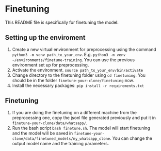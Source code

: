 # Finetuning

This README file is specifically for finetuning the model.

## Setting up the enviroment

1. Create a new virtual environment for preprocessing using the command `python3 -m venv path_to_your_env`. E.g. `python3 -m venv ~/environments/finetune-training`. You can use the previous environment set up for preprocessing.
2. Activate the environment. `source path_to_your_env/bin/activate`
3. Change directory to the finetuning folder using `cd finetuning`. You should be in the folder `finetune-your-clone/finetuning` now.
4. Install the necessary packages: `pip install -r requirements.txt`

## Finetuning

1. If you are doing the finetuning on a different machine from the preprocessing one, copy the jsonl file generated previously and put it in `finetune-your-clone/data/whatsapp/`.
2. Run the bash script `bash finetune.sh`. The model will start finetuning and the model will be saved in `finetune-your-clone/data/finetuned_models/my_whatsapp_clone`. You can change the output model name and the training parameters.
